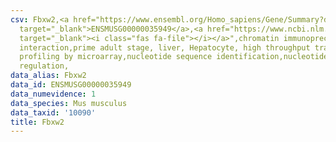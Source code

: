 ```yaml
---
csv: Fbxw2,<a href="https://www.ensembl.org/Homo_sapiens/Gene/Summary?db=core;g=ENSMUSG00000035949"
  target="_blank">ENSMUSG00000035949</a>,<a href="https://www.ncbi.nlm.nih.gov/pubmed/23834426"
  target="_blank"><i class="fas fa-file"></i></a>",chromatin immunoprecipitation assay,direct
  interaction,prime adult stage, liver, Hepatocyte, high throughput transcription
  profiling by microarray,nucleotide sequence identification,nucleotide sequence identification,transcriptional
  regulation,
data_alias: Fbxw2
data_id: ENSMUSG00000035949
data_numevidence: 1
data_species: Mus musculus
data_taxid: '10090'
title: Fbxw2
---
```

